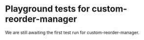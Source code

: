 # Playground tests for custom-reorder-manager
We are still awaiting the first test run for custom-reorder-manager.
